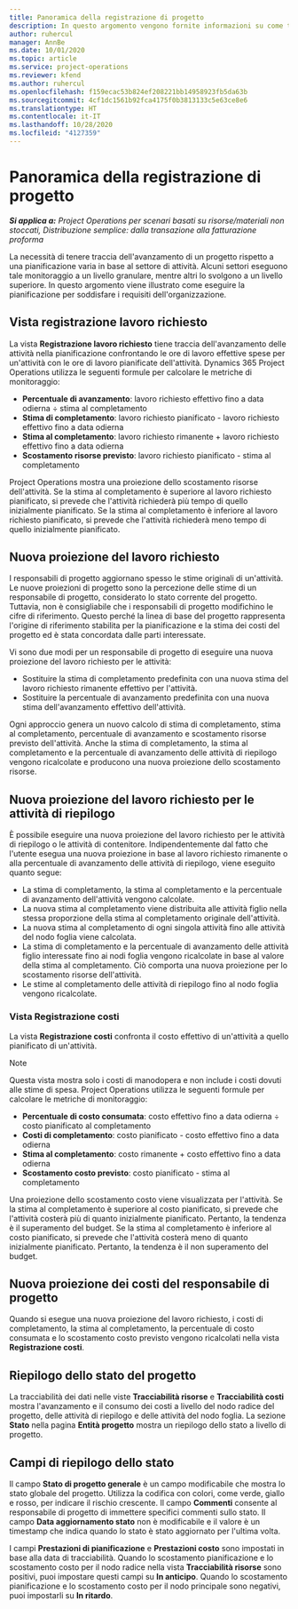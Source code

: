 ```yaml
---
title: Panoramica della registrazione di progetto
description: In questo argomento vengono fornite informazioni su come tenere traccia dell'avanzamento dei progetti e del consumo dei costi.
author: ruhercul
manager: AnnBe
ms.date: 10/01/2020
ms.topic: article
ms.service: project-operations
ms.reviewer: kfend
ms.author: ruhercul
ms.openlocfilehash: f159ecac53b824ef208221bb14958923fb5da63b
ms.sourcegitcommit: 4cf1dc1561b92fca4175f0b3813133c5e63ce8e6
ms.translationtype: HT
ms.contentlocale: it-IT
ms.lasthandoff: 10/28/2020
ms.locfileid: "4127359"
---
```

# <a name="project-tracking-overview"></a>Panoramica della registrazione di progetto

_**Si applica a:** Project Operations per scenari basati su risorse/materiali non stoccati, Distribuzione semplice: dalla transazione alla fatturazione proforma_

La necessità di tenere traccia dell'avanzamento di un progetto rispetto a una pianificazione varia in base al settore di attività. Alcuni settori eseguono tale monitoraggio a un livello granulare, mentre altri lo svolgono a un livello superiore. In questo argomento viene illustrato come eseguire la pianificazione per soddisfare i requisiti dell'organizzazione.

## <a name="effort-tracking-view"></a>Vista registrazione lavoro richiesto

La vista **Registrazione lavoro richiesto** tiene traccia dell'avanzamento delle attività nella pianificazione confrontando le ore di lavoro effettive spese per un'attività con le ore di lavoro pianificate dell'attività. Dynamics 365 Project Operations utilizza le seguenti formule per calcolare le metriche di monitoraggio:

- **Percentuale di avanzamento**: lavoro richiesto effettivo fino a data odierna ÷ stima al completamento 
- **Stima di completamento**: lavoro richiesto pianificato - lavoro richiesto effettivo fino a data odierna 
- **Stima al completamento**: lavoro richiesto rimanente + lavoro richiesto effettivo fino a data odierna 
- **Scostamento risorse previsto**: lavoro richiesto pianificato - stima al completamento

Project Operations mostra una proiezione dello scostamento risorse dell'attività. Se la stima al completamento è superiore al lavoro richiesto pianificato, si prevede che l'attività richiederà più tempo di quello inizialmente pianificato. Se la stima al completamento è inferiore al lavoro richiesto pianificato, si prevede che l'attività richiederà meno tempo di quello inizialmente pianificato.

## <a name="reprojecting-effort"></a>Nuova proiezione del lavoro richiesto

I responsabili di progetto aggiornano spesso le stime originali di un'attività. Le nuove proiezioni di progetto sono la percezione delle stime di un responsabile di progetto, considerato lo stato corrente del progetto. Tuttavia, non è consigliabile che i responsabili di progetto modifichino le cifre di riferimento. Questo perché la linea di base del progetto rappresenta l'origine di riferimento stabilita per la pianificazione e la stima dei costi del progetto ed è stata concordata dalle parti interessate.

Vi sono due modi per un responsabile di progetto di eseguire una nuova proiezione del lavoro richiesto per le attività:

- Sostituire la stima di completamento predefinita con una nuova stima del lavoro richiesto rimanente effettivo per l'attività. 
- Sostituire la percentuale di avanzamento predefinita con una nuova stima dell'avanzamento effettivo dell'attività.

Ogni approccio genera un nuovo calcolo di stima di completamento, stima al completamento, percentuale di avanzamento e scostamento risorse previsto dell'attività. Anche la stima di completamento, la stima al completamento e la percentuale di avanzamento delle attività di riepilogo vengono ricalcolate e producono una nuova proiezione dello scostamento risorse.

## <a name="reprojection-of-effort-on-summary-tasks"></a>Nuova proiezione del lavoro richiesto per le attività di riepilogo

È possibile eseguire una nuova proiezione del lavoro richiesto per le attività di riepilogo o le attività di contenitore. Indipendentemente dal fatto che l'utente esegua una nuova proiezione in base al lavoro richiesto rimanente o alla percentuale di avanzamento delle attività di riepilogo, viene eseguito quanto segue:

- La stima di completamento, la stima al completamento e la percentuale di avanzamento dell'attività vengono calcolate.
- La nuova stima al completamento viene distribuita alle attività figlio nella stessa proporzione della stima al completamento originale dell'attività.
- La nuova stima al completamento di ogni singola attività fino alle attività del nodo foglia viene calcolata. 
- La stima di completamento e la percentuale di avanzamento delle attività figlio interessate fino ai nodi foglia vengono ricalcolate in base al valore della stima al completamento. Ciò comporta una nuova proiezione per lo scostamento risorse dell'attività. 
- Le stime al completamento delle attività di riepilogo fino al nodo foglia vengono ricalcolate.

### <a name="cost-tracking-view"></a>Vista Registrazione costi 

La vista **Registrazione costi** confronta il costo effettivo di un'attività a quello pianificato di un'attività. 

> [!NOTE]
> Questa vista mostra solo i costi di manodopera e non include i costi dovuti alle stime di spesa. Project Operations utilizza le seguenti formule per calcolare le metriche di monitoraggio:

- **Percentuale di costo consumata**: costo effettivo fino a data odierna ÷ costo pianificato al completamento
- **Costi di completamento**: costo pianificato - costo effettivo fino a data odierna
- **Stima al completamento**: costo rimanente + costo effettivo fino a data odierna
- **Scostamento costo previsto**: costo pianificato - stima al completamento

Una proiezione dello scostamento costo viene visualizzata per l'attività. Se la stima al completamento è superiore al costo pianificato, si prevede che l'attività costerà più di quanto inizialmente pianificato. Pertanto, la tendenza è il superamento del budget. Se la stima al completamento è inferiore al costo pianificato, si prevede che l'attività costerà meno di quanto inizialmente pianificato. Pertanto, la tendenza è il non superamento del budget.

## <a name="project-managers-reprojection-of-cost"></a>Nuova proiezione dei costi del responsabile di progetto

Quando si esegue una nuova proiezione del lavoro richiesto, i costi di completamento, la stima al completamento, la percentuale di costo consumata e lo scostamento costo previsto vengono ricalcolati nella vista **Registrazione costi**.

## <a name="project-status-summary"></a>Riepilogo dello stato del progetto

La tracciabilità dei dati nelle viste **Tracciabilità risorse** e **Tracciabilità costi** mostra l'avanzamento e il consumo dei costi a livello del nodo radice del progetto, delle attività di riepilogo e delle attività del nodo foglia. La sezione **Stato** nella pagina **Entità progetto** mostra un riepilogo dello stato a livello di progetto.

## <a name="status-summary-fields"></a>Campi di riepilogo dello stato

Il campo **Stato di progetto generale** è un campo modificabile che mostra lo stato globale del progetto. Utilizza la codifica con colori, come verde, giallo e rosso, per indicare il rischio crescente. Il campo **Commenti** consente al responsabile di progetto di immettere specifici commenti sullo stato. Il campo **Data aggiornamento stato** non è modificabile e il valore è un timestamp che indica quando lo stato è stato aggiornato per l'ultima volta.

I campi **Prestazioni di pianificazione** e **Prestazioni costo** sono impostati in base alla data di tracciabilità. Quando lo scostamento pianificazione e lo scostamento costo per il nodo radice nella vista **Tracciabilità risorse** sono positivi, puoi impostare questi campi su **In anticipo**. Quando lo scostamento pianificazione e lo scostamento costo per il nodo principale sono negativi, puoi impostarli su **In ritardo**.
